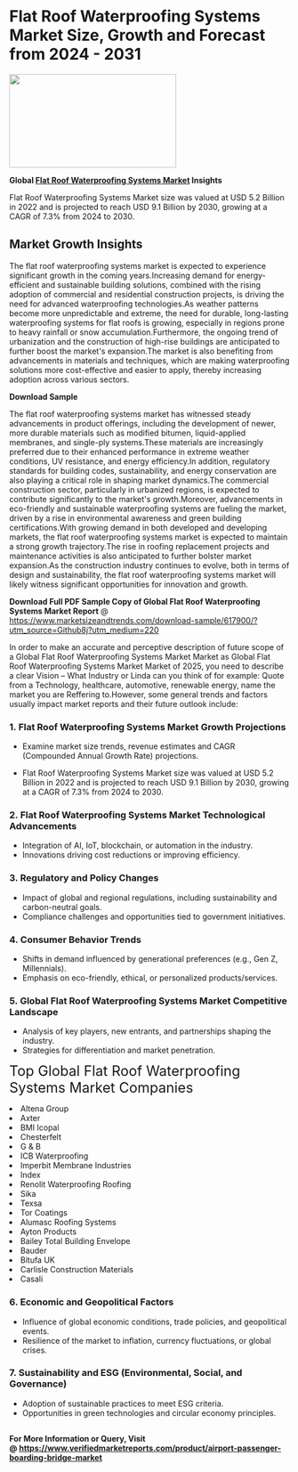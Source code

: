 <H1>Flat Roof Waterproofing Systems Market Size, Growth and Forecast from 2024 - 2031</H1><img class="aligncenter size-medium wp-image-584254" src="https://thirdeyenews.in/wp-content/uploads/2024/09/Global-Market-Research-300x168.jpeg" alt="" width="300" height="168" /><p><strong>Global&nbsp;<a href="https://www.marketsizeandtrends.com/download-sample/617900/?utm_source=Github8j?utm_medium=220">Flat Roof Waterproofing Systems Market</a> Insights</strong></p><p>Flat Roof Waterproofing Systems Market size was valued at USD 5.2 Billion in 2022 and is projected to reach USD 9.1 Billion by 2030, growing at a CAGR of 7.3% from 2024 to 2030.</p><p><h2>Market Growth Insights</h2> <p>The flat roof waterproofing systems market is expected to experience significant growth in the coming years.Increasing demand for energy-efficient and sustainable building solutions, combined with the rising adoption of commercial and residential construction projects, is driving the need for advanced waterproofing technologies.As weather patterns become more unpredictable and extreme, the need for durable, long-lasting waterproofing systems for flat roofs is growing, especially in regions prone to heavy rainfall or snow accumulation.Furthermore, the ongoing trend of urbanization and the construction of high-rise buildings are anticipated to further boost the market's expansion.The market is also benefiting from advancements in materials and techniques, which are making waterproofing solutions more cost-effective and easier to apply, thereby increasing adoption across various sectors.</p> <p><strong>Download Sample</strong></p> <p>The flat roof waterproofing systems market has witnessed steady advancements in product offerings, including the development of newer, more durable materials such as modified bitumen, liquid-applied membranes, and single-ply systems.These materials are increasingly preferred due to their enhanced performance in extreme weather conditions, UV resistance, and energy efficiency.In addition, regulatory standards for building codes, sustainability, and energy conservation are also playing a critical role in shaping market dynamics.The commercial construction sector, particularly in urbanized regions, is expected to contribute significantly to the market's growth.Moreover, advancements in eco-friendly and sustainable waterproofing systems are fueling the market, driven by a rise in environmental awareness and green building certifications.With growing demand in both developed and developing markets, the flat roof waterproofing systems market is expected to maintain a strong growth trajectory.The rise in roofing replacement projects and maintenance activities is also anticipated to further bolster market expansion.As the construction industry continues to evolve, both in terms of design and sustainability, the flat roof waterproofing systems market will likely witness significant opportunities for innovation and growth.</p> <p><span class=""><strong>Download Full PDF Sample Copy of Global Flat Roof Waterproofing Systems Market Report</strong> @ <a href="https://www.marketsizeandtrends.com/download-sample/617900/?utm_source=Github8j?utm_medium=220" target="_blank">https://www.marketsizeandtrends.com/download-sample/617900/?utm_source=Github8j?utm_medium=220</a></span></p><p>In order to make an accurate and perceptive description of future scope of a Global&nbsp;Flat Roof Waterproofing Systems Market Market as Global&nbsp;Flat Roof Waterproofing Systems Market Market of 2025, you need to describe a clear Vision &ndash; What Industry or Linda can you think of for example: Quote from a Technology, healthcare, automotive, renewable energy, name the market you are Reffering to.However, some general trends and factors usually impact market reports and their future outlook include:</p><h3>1.&nbsp;<strong>Flat Roof Waterproofing Systems Market Growth Projections</strong></h3><ul><li>Examine market size trends, revenue estimates and CAGR (Compounded Annual Growth Rate) projections.</li><li><p>Flat Roof Waterproofing Systems Market size was valued at USD 5.2 Billion in 2022 and is projected to reach USD 9.1 Billion by 2030, growing at a CAGR of 7.3% from 2024 to 2030.</p></li></ul><h3>2.&nbsp;<strong>Flat Roof Waterproofing Systems Market Technological Advancements</strong></h3><ul><li>Integration of AI, IoT, blockchain, or automation in the industry.</li><li>Innovations driving cost reductions or improving efficiency.</li></ul><h3>3.&nbsp;<strong>Regulatory and Policy Changes</strong></h3><ul><li>Impact of global and regional regulations, including sustainability and carbon-neutral goals.</li><li>Compliance challenges and opportunities tied to government initiatives.</li></ul><h3>4.&nbsp;<strong>Consumer Behavior Trends</strong></h3><ul><li>Shifts in demand influenced by generational preferences (e.g., Gen Z, Millennials).</li><li>Emphasis on eco-friendly, ethical, or personalized products/services.</li></ul><h3>5.&nbsp;<strong>Global Flat Roof Waterproofing Systems Market Competitive Landscape</strong></h3><ul><li>Analysis of key players, new entrants, and partnerships shaping the industry.</li><li>Strategies for differentiation and market penetration.</li></ul><p data-pm-slice="1 1 []"><span style="color: inherit; font-family: inherit; font-size: 25px;">Top Global Flat Roof Waterproofing Systems Market Companies</span></p><div class="" data-test-id=""><p><li>Altena Group</li><li> Axter</li><li> BMI Icopal</li><li> Chesterfelt</li><li> G & B</li><li> ICB Waterproofing</li><li> Imperbit Membrane Industries</li><li> Index</li><li> Renolit Waterproofing Roofing</li><li> Sika</li><li> Texsa</li><li> Tor Coatings</li><li> Alumasc Roofing Systems</li><li> Ayton Products</li><li> Bailey Total Building Envelope</li><li> Bauder</li><li> Bitufa UK</li><li> Carlisle Construction Materials</li><li> Casali</li></p></div><h3>6.&nbsp;<strong>Economic and Geopolitical Factors</strong></h3><ul><li>Influence of global economic conditions, trade policies, and geopolitical events.</li><li>Resilience of the market to inflation, currency fluctuations, or global crises.</li></ul><h3>7.&nbsp;<strong>Sustainability and ESG (Environmental, Social, and Governance)</strong></h3><ul><li>Adoption of sustainable practices to meet ESG criteria.</li><li>Opportunities in green technologies and circular economy principles.</li></ul><h2><strong style="font-size: 14px;">For More Information or Query, Visit @&nbsp;</strong><a style="background-color: #ffffff; font-size: 14px;" href="https://www.marketsizeandtrends.com/report/flat-roof-waterproofing-systems-market/" target="_blank">https://www.verifiedmarketreports.com/product/airport-passenger-boarding-bridge-market</a></h2>